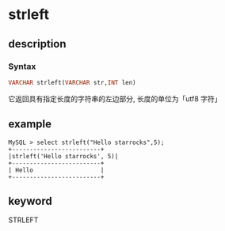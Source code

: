 # strleft

## description

### Syntax

```Haskell
VARCHAR strleft(VARCHAR str,INT len)
```

它返回具有指定长度的字符串的左边部分, 长度的单位为「utf8 字符」

## example

```Plain Text
MySQL > select strleft("Hello starrocks",5);
+-------------------------+
|strleft('Hello starrocks', 5)|
+-------------------------+
| Hello                   |
+-------------------------+
```

## keyword

STRLEFT
